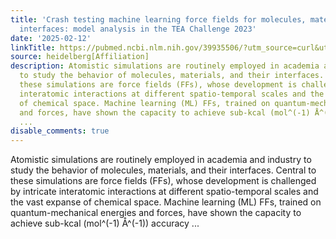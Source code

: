 ```yaml
---
title: 'Crash testing machine learning force fields for molecules, materials, and
  interfaces: model analysis in the TEA Challenge 2023'
date: '2025-02-12'
linkTitle: https://pubmed.ncbi.nlm.nih.gov/39935506/?utm_source=curl&utm_medium=rss&utm_campaign=pubmed-2&utm_content=1FakS-2QOkCT8HsMOQP1bCRQ4YzyumYOmxmF0moLsQ3dFB1E9V&fc=20220326224207&ff=20250212170950&v=2.18.0.post9+e462414
source: heidelberg[Affiliation]
description: Atomistic simulations are routinely employed in academia and industry
  to study the behavior of molecules, materials, and their interfaces. Central to
  these simulations are force fields (FFs), whose development is challenged by intricate
  interatomic interactions at different spatio-temporal scales and the vast expanse
  of chemical space. Machine learning (ML) FFs, trained on quantum-mechanical energies
  and forces, have shown the capacity to achieve sub-kcal (mol^(-1) Å^(-1)) accuracy
  ...
disable_comments: true
---
```

Atomistic simulations are routinely employed in academia and industry to study the behavior of molecules, materials, and their interfaces. Central to these simulations are force fields (FFs), whose development is challenged by intricate interatomic interactions at different spatio-temporal scales and the vast expanse of chemical space. Machine learning (ML) FFs, trained on quantum-mechanical energies and forces, have shown the capacity to achieve sub-kcal (mol^(-1) Å^(-1)) accuracy ...